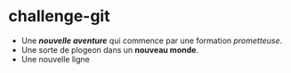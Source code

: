 # challenge-git
- Une ***nouvelle aventure*** qui commence par une formation *prometteuse*.
- Une sorte de plogeon dans un **nouveau monde**.
- Une nouvelle ligne 
